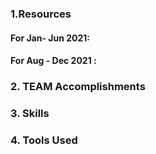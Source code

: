 
### 1.Resources 


#### For Jan- Jun 2021:


#### For Aug - Dec 2021 :


### 2. TEAM  Accomplishments


### 3. Skills


### 4. Tools Used

